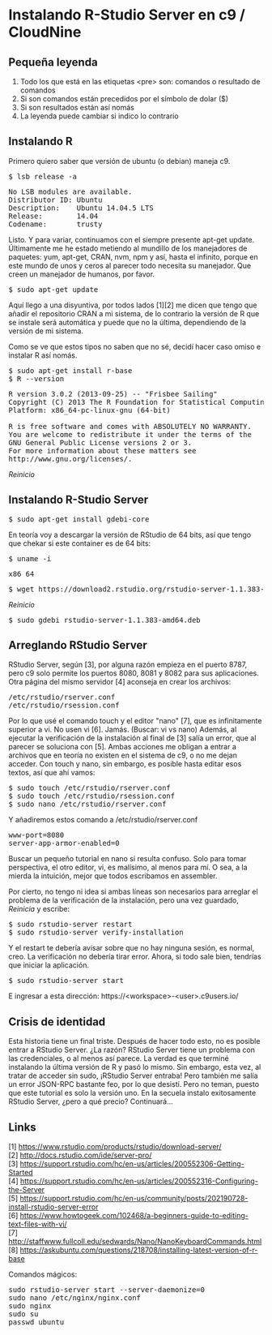 # Instalando R-Studio Server en c9 / CloudNine

## Pequeña leyenda

1. Todo los que está en las etiquetas \<pre> son: comandos o resultado de comandos
2. Si son comandos están precedidos por el símbolo de dolar ($)
3. Si son resultados están así nomás
4. La leyenda puede cambiar si indico lo contrario

## Instalando R
Primero quiero saber que versión de ubuntu (o debian) maneja c9.
<pre>
$ lsb_release -a
</pre>
<pre>
No LSB modules are available.
Distributor ID: Ubuntu
Description:    Ubuntu 14.04.5 LTS
Release:        14.04
Codename:       trusty
</pre>
Listo. Y para variar, continuamos con el siempre presente apt-get update. 
Últimamente me he estado metiendo al mundillo de los manejadores de paquetes: yum, apt-get, CRAN, nvm, npm y así, hasta el infinito, porque en este mundo de unos y ceros al parecer todo necesita su manejador. 
Que creen un manejador de humanos, por favor.
<pre>
$ sudo apt-get update
</pre>
Aquí llego a una disyuntiva, por todos lados [1][2] me dicen que tengo que añadir el repositorio CRAN a mi sistema, de lo contrario la versión de R que se instale será automática y puede que no la última, dependiendo de la versión de mi sistema.

Como se ve que estos tipos no saben que no sé, decidí hacer caso omiso e instalar R así nomás.
<pre>
$ sudo apt-get install r-base
$ R --version
</pre>
<pre>
R version 3.0.2 (2013-09-25) -- "Frisbee Sailing"
Copyright (C) 2013 The R Foundation for Statistical Computing
Platform: x86_64-pc-linux-gnu (64-bit)

R is free software and comes with ABSOLUTELY NO WARRANTY.
You are welcome to redistribute it under the terms of the
GNU General Public License versions 2 or 3.
For more information about these matters see
http://www.gnu.org/licenses/.</pre>
*Reinicio*
## Instalando R-Studio Server
<pre>
$ sudo apt-get install gdebi-core
</pre>

En teoría voy a descargar la versión de RStudio de 64 bits, así que tengo que chekar si este container es de 64 bits:

<pre>
$ uname -i
</pre>
<pre>
x86_64
</pre>
<pre>
$ wget https://download2.rstudio.org/rstudio-server-1.1.383-amd64.deb
</pre>

*Reinicio*

<pre>
$ sudo gdebi rstudio-server-1.1.383-amd64.deb
</pre>

## Arreglando RStudio Server
RStudio Server, según [3], por alguna razón empieza en el puerto 8787, pero c9 solo permite los puertos 8080, 8081 y 8082 para sus aplicaciones.
Otra página del mismo servidor [4] aconseja en crear los archivos:
<pre>
/etc/rstudio/rserver.conf
/etc/rstudio/rsession.conf
</pre>
Por lo que usé el comando touch y el editor "nano" [7], que es infinitamente superior a vi. No usen vi [6]. Jamás. (Buscar: vi vs nano)
Además, al ejecutar la verificación de la instalación al final de [3] salía un error, que al parecer se soluciona con [5].
Ambas acciones me obligan a entrar a archivos que en teoría no existen en el sistema de c9, o no me dejan acceder. 
Con touch y nano, sin embargo, es posible hasta editar esos textos, así que ahí vamos:
<pre>
$ sudo touch /etc/rstudio/rserver.conf
$ sudo touch /etc/rstudio/rsession.conf
$ sudo nano /etc/rstudio/rserver.conf
</pre>
Y añadiremos estos comando a /etc/rstudio/rserver.conf
<pre>
www-port=8080
server-app-armor-enabled=0
</pre>
Buscar un pequeño tutorial en nano si resulta confuso. Solo para tomar perspectiva, el otro editor, vi, es malísimo, al menos para mí. 
O sea, a la mierda la intuición, mejor que todos escribamos en assembler.

Por cierto, no tengo ni idea si ambas líneas son necesarios para arreglar el problema de la verificación de la instalación, pero una vez guardado, *Reinicia* y escribe:
<pre>
$ sudo rstudio-server restart
$ sudo rstudio-server verify-installation
</pre>
Y el restart te debería avisar sobre que no hay ninguna sesión, es normal, creo. La verificación no debería tirar error.
Ahora, si todo sale bien, tendrías que iniciar la aplicación.
<pre>
$ sudo rstudio-server start
</pre>

E ingresar a esta dirección: https://\<workspace>-\<user>.c9users.io/

## Crisis de identidad

Esta historia tiene un final triste. Después de hacer todo esto, no es posible entrar a RStudio Server.
¿La razón? RStudio Server tiene un problema con las credenciales, o al menos así parece.
La verdad es que terminé instalando la última versión de R y pasó lo mismo. 
Sin embargo, esta vez, al tratar de acceder sin sudo, ¡RStudio Server entraba! 
Pero también me salía un error JSON-RPC bastante feo, por lo que desistí.
Pero no teman, puesto que este tutorial es solo la versión uno.
En la secuela instalo exitosamente RStudio Server, ¿pero a qué precio? Continuará...

## Links

[1] https://www.rstudio.com/products/rstudio/download-server/ <br>
[2] http://docs.rstudio.com/ide/server-pro/ <br>
[3] https://support.rstudio.com/hc/en-us/articles/200552306-Getting-Started <br>
[4] https://support.rstudio.com/hc/en-us/articles/200552316-Configuring-the-Server <br>
[5] https://support.rstudio.com/hc/en-us/community/posts/202190728-install-rstudio-server-error <br>
[6] https://www.howtogeek.com/102468/a-beginners-guide-to-editing-text-files-with-vi/ <br>
[7] http://staffwww.fullcoll.edu/sedwards/Nano/NanoKeyboardCommands.html <br>
[8] https://askubuntu.com/questions/218708/installing-latest-version-of-r-base <br>

Comandos mágicos:

<pre>
sudo rstudio-server start --server-daemonize=0
sudo nano /etc/nginx/nginx.conf
sudo nginx
sudo su
passwd ubuntu
</pre>